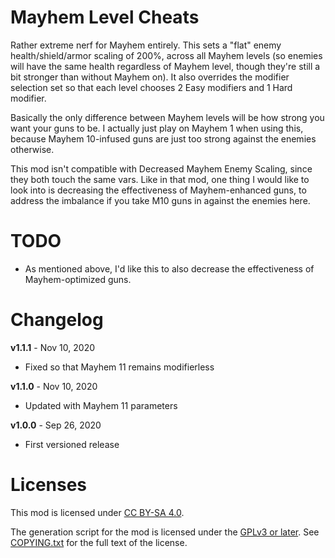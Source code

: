 Mayhem Level Cheats
===================

Rather extreme nerf for Mayhem entirely.  This sets a "flat" enemy health/shield/armor
scaling of 200%, across all Mayhem levels (so enemies will have the same health regardless
of Mayhem level, though they're still a bit stronger than without Mayhem on).  It also
overrides the modifier selection set so that each level chooses 2 Easy modifiers and
1 Hard modifier.

Basically the only difference between Mayhem levels will be how strong you want your
guns to be.  I actually just play on Mayhem 1 when using this, because Mayhem 10-infused
guns are just too strong against the enemies otherwise.

This mod isn't compatible with Decreased Mayhem Enemy Scaling, since they both touch
the same vars.  Like in that mod, one thing I would like to look into is decreasing the
effectiveness of Mayhem-enhanced guns, to address the imbalance if you take M10 guns
in against the enemies here.

TODO
====

- As mentioned above, I'd like this to also decrease the effectiveness of
  Mayhem-optimized guns.

Changelog
=========

**v1.1.1** - Nov 10, 2020
 * Fixed so that Mayhem 11 remains modifierless

**v1.1.0** - Nov 10, 2020
 * Updated with Mayhem 11 parameters

**v1.0.0** - Sep 26, 2020
 * First versioned release
 
Licenses
========

This mod is licensed under [CC BY-SA 4.0](https://creativecommons.org/licenses/by-sa/4.0/).

The generation script for the mod is licensed under the
[GPLv3 or later](https://www.gnu.org/licenses/quick-guide-gplv3.html).
See [COPYING.txt](../../COPYING.txt) for the full text of the license.

